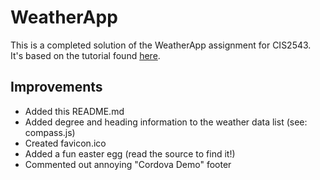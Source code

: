 # WeatherApp

This is a completed solution of the WeatherApp assignment for CIS2543.  It's based on the tutorial found [here](https://docs.microsoft.com/en-us/visualstudio/cross-platform/tools-for-cordova/first-steps/build-your-first-app).

## Improvements

* Added this README.md
* Added degree and heading information to the weather data list (see: compass.js)
* Created favicon.ico
* Added a fun easter egg (read the source to find it!)
* Commented out annoying "Cordova Demo" footer